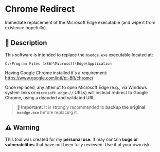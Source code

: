 # Chrome Redirect
Immediate replacement of the Microsoft Edge executable (and wipe it from existence hopefully).

## 📌 Description
This software is intended to replace the `msedge.exe` executable located at:

```
C:\Program Files (x86)\Microsoft\Edge\Application
```

Having Google Chrome installed it's a requirement:
https://www.google.com/intl/pt-BR/chrome/

Once replaced, any attempt to open Microsoft Edge (e.g., via Windows system links or `microsoft-edge://` URLs) will instead redirect to Google Chrome, using a decoded and validated URL.

> 🔁 **Important:** It is strongly recommended to **backup the original `msedge.exe`** before replacing it.

## ⚠️ Warning

This tool was created for my **personal use**. It may contain **bugs or vulnerabilities** that have not been fully reviewed. Use it at your own risk.